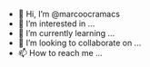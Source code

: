 - 👋 Hi, I’m @marcoocramacs
- 👀 I’m interested in ...
- 🌱 I’m currently learning ...
- 💞️ I’m looking to collaborate on ...
- 📫 How to reach me ...

<!---
marcoocramacs/marcoocramacs is a ✨ special ✨ repository because its `README.md` (this file) appears on your GitHub profile.
You can click the Preview link to take a look at your changes.
--->
